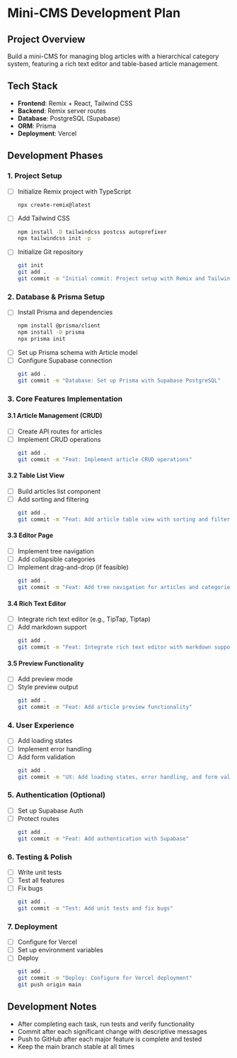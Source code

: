 # Mini-CMS Development Plan

## Project Overview
Build a mini-CMS for managing blog articles with a hierarchical category system, featuring a rich text editor and table-based article management.

## Tech Stack
- **Frontend**: Remix + React, Tailwind CSS
- **Backend**: Remix server routes
- **Database**: PostgreSQL (Supabase)
- **ORM**: Prisma
- **Deployment**: Vercel

## Development Phases

### 1. Project Setup
- [ ] Initialize Remix project with TypeScript
  ```bash
  npx create-remix@latest
  ```
- [ ] Add Tailwind CSS
  ```bash
  npm install -D tailwindcss postcss autoprefixer
  npx tailwindcss init -p
  ```
- [ ] Initialize Git repository
  ```bash
  git init
  git add .
  git commit -m "Initial commit: Project setup with Remix and Tailwind"
  ```

### 2. Database & Prisma Setup
- [ ] Install Prisma and dependencies
  ```bash
  npm install @prisma/client
  npm install -D prisma
  npx prisma init
  ```
- [ ] Set up Prisma schema with Article model
- [ ] Configure Supabase connection
  ```bash
  git add .
  git commit -m "Database: Set up Prisma with Supabase PostgreSQL"
  ```

### 3. Core Features Implementation

#### 3.1 Article Management (CRUD)
- [ ] Create API routes for articles
- [ ] Implement CRUD operations
  ```bash
  git add .
  git commit -m "Feat: Implement article CRUD operations"
  ```

#### 3.2 Table List View
- [ ] Build articles list component
- [ ] Add sorting and filtering
  ```bash
  git add .
  git commit -m "Feat: Add article table view with sorting and filtering"
  ```

#### 3.3 Editor Page
- [ ] Implement tree navigation
- [ ] Add collapsible categories
- [ ] Implement drag-and-drop (if feasible)
  ```bash
  git add .
  git commit -m "Feat: Add tree navigation for articles and categories"
  ```

#### 3.4 Rich Text Editor
- [ ] Integrate rich text editor (e.g., TipTap, Tiptap)
- [ ] Add markdown support
  ```bash
  git add .
  git commit -m "Feat: Integrate rich text editor with markdown support"
  ```

#### 3.5 Preview Functionality
- [ ] Add preview mode
- [ ] Style preview output
  ```bash
  git add .
  git commit -m "Feat: Add article preview functionality"
  ```

### 4. User Experience
- [ ] Add loading states
- [ ] Implement error handling
- [ ] Add form validation
  ```bash
  git add .
  git commit -m "UX: Add loading states, error handling, and form validation"
  ```

### 5. Authentication (Optional)
- [ ] Set up Supabase Auth
- [ ] Protect routes
  ```bash
  git add .
  git commit -m "Feat: Add authentication with Supabase"
  ```

### 6. Testing & Polish
- [ ] Write unit tests
- [ ] Test all features
- [ ] Fix bugs
  ```bash
  git add .
  git commit -m "Test: Add unit tests and fix bugs"
  ```

### 7. Deployment
- [ ] Configure for Vercel
- [ ] Set up environment variables
- [ ] Deploy
  ```bash
  git add .
  git commit -m "Deploy: Configure for Vercel deployment"
  git push origin main
  ```

## Development Notes
- After completing each task, run tests and verify functionality
- Commit after each significant change with descriptive messages
- Push to GitHub after each major feature is complete and tested
- Keep the main branch stable at all times
